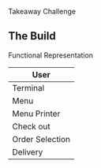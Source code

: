 Takeaway Challenge

The Build
-------
Functional Representation

| User          |
| ------------- | 
| Terminal      | main user interface
| Menu          | list of food  
| Menu Printer  | prints food   
| Check out     | creates balance
| Order Selection| adds and removes food
| Delivery      | confirms payment and sends text 
